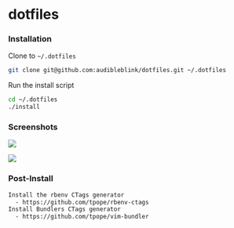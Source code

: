 # dotfiles

### Installation
Clone to `~/.dotfiles`

```sh
git clone git@github.com:audibleblink/dotfiles.git ~/.dotfiles
```

Run the install script

```sh
cd ~/.dotfiles
./install
```

### Screenshots

![](http://i.imgur.com/iip2LPT.png)

![](http://i.imgur.com/hWq2u5T.jpg)



### Post-Install

```sh
Install the rbenv CTags generator
  - https://github.com/tpope/rbenv-ctags
Install Bundlers CTags generator
  - https://github.com/tpope/vim-bundler
```
